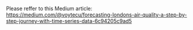 Please reffer to this Medium article:
https://medium.com/@voytecu/forecasting-londons-air-quality-a-step-by-step-journey-with-time-series-data-6c94205c9ad5
